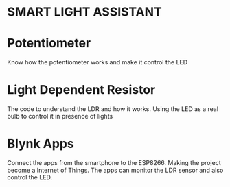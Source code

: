 # SMART LIGHT ASSISTANT

# Potentiometer
Know how the potentiometer works and make it control the LED

# Light Dependent Resistor
The code to understand the LDR and how it works.
Using the LED as a real bulb to control it in presence of lights

# Blynk Apps
Connect the apps from the smartphone to the ESP8266.
Making the project become a Internet of Things.
The apps can monitor the LDR sensor and also control the LED.
